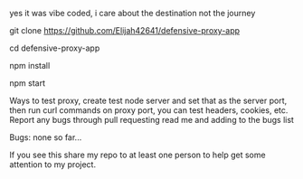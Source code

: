 yes it was vibe coded, i care about the destination not the journey

git clone https://github.com/Elijah42641/defensive-proxy-app

cd defensive-proxy-app

npm install

npm start



Ways to test proxy, create test node server and set that as the server port, then run curl commands on proxy port, you can test headers, cookies, etc. Report any bugs through pull requesting read me and adding to the bugs list 

Bugs:
none so far...

If you see this share my repo to at least one person to help get some attention to my project.
